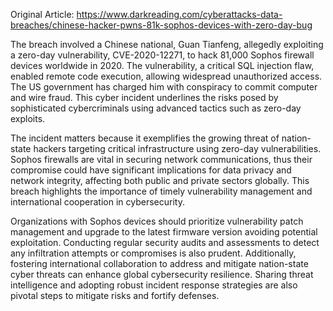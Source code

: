 Original Article: https://www.darkreading.com/cyberattacks-data-breaches/chinese-hacker-pwns-81k-sophos-devices-with-zero-day-bug

The breach involved a Chinese national, Guan Tianfeng, allegedly exploiting a zero-day vulnerability, CVE-2020-12271, to hack 81,000 Sophos firewall devices worldwide in 2020. The vulnerability, a critical SQL injection flaw, enabled remote code execution, allowing widespread unauthorized access. The US government has charged him with conspiracy to commit computer and wire fraud. This cyber incident underlines the risks posed by sophisticated cybercriminals using advanced tactics such as zero-day exploits.

The incident matters because it exemplifies the growing threat of nation-state hackers targeting critical infrastructure using zero-day vulnerabilities. Sophos firewalls are vital in securing network communications, thus their compromise could have significant implications for data privacy and network integrity, affecting both public and private sectors globally. This breach highlights the importance of timely vulnerability management and international cooperation in cybersecurity.

Organizations with Sophos devices should prioritize vulnerability patch management and upgrade to the latest firmware version avoiding potential exploitation. Conducting regular security audits and assessments to detect any infiltration attempts or compromises is also prudent. Additionally, fostering international collaboration to address and mitigate nation-state cyber threats can enhance global cybersecurity resilience. Sharing threat intelligence and adopting robust incident response strategies are also pivotal steps to mitigate risks and fortify defenses.